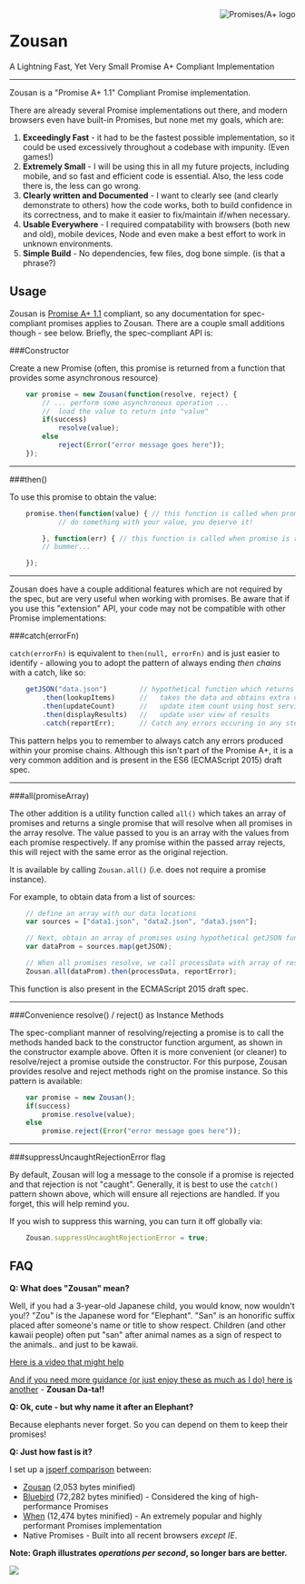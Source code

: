 <a href="http://promises-aplus.github.com/promises-spec">
    <img src="http://promises-aplus.github.com/promises-spec/assets/logo-small.png"
         align="right" alt="Promises/A+ logo" />
</a>

# Zousan
A Lightning Fast, Yet Very Small Promise A+ Compliant Implementation

---
Zousan is a "Promise A+ 1.1" Compliant Promise implementation.

There are already several Promise implementations out there, and modern browsers even have built-in Promises, but none met my goals, which are:

1. **Exceedingly Fast** - it had to be the fastest possible implementation, so it could be used excessively throughout a codebase with impunity. (Even games!)
2. **Extremely Small** - I will be using this in all my future projects, including mobile, and so fast and efficient code is essential. Also, the less code there is, the less can go wrong.
3. **Clearly written and Documented** - I want to clearly see (and clearly demonstrate to others) how the code works, both to build confidence in its correctness, and to make it easier to fix/maintain if/when necessary.
4. **Usable Everywhere** - I required compatability with browsers (both new and old), mobile devices, Node and even make a best effort to work in unknown environments.
5. **Simple Build** - No dependencies, few files, dog bone simple. (is that a phrase?)

## Usage

Zousan is [Promise A+ 1.1](http://promises-aplus.github.com/promises-spec) compliant, so  any documentation for spec-compliant promises applies to Zousan. There are a couple small additions though - see below.  Briefly, the spec-compliant API is:

###Constructor

Create a new Promise (often, this promise is returned from a function that provides some asynchronous resource)

```javascript
	var promise = new Zousan(function(resolve, reject) {
		// ... perform some asynchronous operation ...
		//  load the value to return into "value"
		if(success)
			resolve(value);
		else
			reject(Error("error message goes here"));
	});
```

----------

###then()

To use this promise to obtain the value:

```javascript
	promise.then(function(value) { // this function is called when promise is resolved
			// do something with your value, you deserve it!

		}, function(err) { // this function is called when promise is rejected
		// bummer...

	});
```

--------

Zousan does have a couple additional features which are not required by the spec, but are very useful when working with promises. Be aware that if you use this "extension" API, your code may not be compatible with other Promise implementations:

###catch(errorFn)

```catch(errorFn)``` is equivalent to ```then(null, errorFn)``` and is just easier to identify - allowing you to adopt the pattern of always ending *then chains* with a catch, like so:

```javascript
	getJSON("data.json") 		// hypothetical function which returns a promise
		.then(lookupItems) 		//   takes the data and obtains extra data about items
		.then(updateCount)		//   update item count using host service
		.then(displayResults)	//   update user view of results
		.catch(reportErr);		// Catch any errors occuring in any steps above.
```

This pattern helps you to remember to always catch any errors produced within your promise chains. Although this isn't part of the Promise A+, it is a very common addition and is present in the ES6 (ECMAScript 2015) draft spec.

-------------

###all(promiseArray)

The other addition is a utility function called ```all()``` which takes an array of promises and returns a single promise that will resolve when all promises in the array resolve. The value passed to you is an array with the values from each promise respectively. If any promise within the passed array rejects, this will reject with the same error as the original rejection.

It is available by calling ```Zousan.all()``` (i.e. does not require a promise instance).

For example, to obtain data from a list of sources:

```javascript
	// define an array with our data locations
	var sources = ["data1.json", "data2.json", "data3.json"];

	// Next, obtain an array of promises using hypothetical getJSON function
	var dataProm = sources.map(getJSON);

	// When all promises resolve, we call processData with array of results
	Zousan.all(dataProm).then(processData, reportError);
```

This function is also present in the ECMAScript 2015 draft spec.

---------

###Convenience resolve() / reject() as Instance Methods

The spec-compliant manner of resolving/rejecting a promise is to call the methods handed back to the constructor function argument, as shown in the constructor example above. Often it is more convenient (or cleaner) to resolve/reject a promise outside the constructor. For this purpose, Zousan provides resolve and reject methods right on the promise instance. So this pattern is available:

```javascript
	var promise = new Zousan();
	if(success)
		promise.resolve(value);
	else
		promise.reject(Error("error message goes here"));
```

-----------

###suppressUncaughtRejectionError flag

By default, Zousan will log a message to the console if a promise is rejected and that rejection is not "caught". Generally, it is best to use the ```catch()``` pattern shown above, which will ensure all rejections are handled. If you forget, this will help remind you.

If you wish to suppress this warning, you can turn it off globally via:

```javascript
	Zousan.suppressUncaughtRejectionError = true;
```


## FAQ

**Q: What does "Zousan" mean?**

Well, if you had a 3-year-old Japanese child, you would know, now wouldn't you!?  "Zou" is the Japanese word for "Elephant". "San" is an honorific suffix placed after someone's name or title to show respect. Children (and other kawaii people) often put "san" after animal names as a sign of respect to the animals.. and just to be kawaii.

[Here is a video that might help](https://www.youtube.com/watch?v=rEsNUJp9dcM)

[And if you need more guidance (or just enjoy these as much as I do) here is another](https://www.youtube.com/watch?v=b4KYDBBB6UQ) - **Zousan Da-ta!!**

**Q: Ok, cute - but why name it after an Elephant?**

Because elephants never forget. So you can depend on them to keep their promises!

**Q: Just how fast is it?**

I set up a [jsperf comparison](http://jsperf.com/promise-speed-comparison/6) between:

* [Zousan](https://github.com/bluejava/zousan) (2,053 bytes minified)
* [Bluebird](https://github.com/petkaantonov/bluebird) (72,282 bytes minified) - Considered the king of high-performance Promises
* [When](https://github.com/cujojs/when) (12,474 bytes minified) - An extremely popular and highly performant Promises implementation
* Native Promises - Built into all recent browsers *except IE*.

**Note: Graph illustrates *operations per second*, so longer bars are better.**

![](http://www.bluejava.com/int/images/Zousan-Performance.png)
